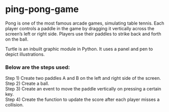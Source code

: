 # ping-pong-game
Pong is one of the most famous arcade games, simulating table tennis. Each player controls a paddle in the game by dragging it vertically across the screen’s left or right side. Players use their paddles to strike back and forth on the ball.

Turtle is an inbuilt graphic module in Python. It uses a panel and pen to depict illustrations. 

### Below are the steps used:

Step 1) Create two paddles A and B on the left and right side of the screen. <br>
Step 2) Create a ball. <br>
Step 3) Create an event to move the paddle vertically on pressing a certain key. <br>
Step 4) Create the function to update the score after each player misses a collision. <br>

